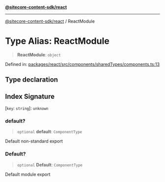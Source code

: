 [**@sitecore-content-sdk/react**](../README.md)

***

[@sitecore-content-sdk/react](../README.md) / ReactModule

# Type Alias: ReactModule

> **ReactModule**: `object`

Defined in: [packages/react/src/components/sharedTypes/components.ts:13](https://github.com/Sitecore/content-sdk/blob/583ad5957e2a493b98fa21293939a57df8afd235/packages/react/src/components/sharedTypes/components.ts#L13)

## Type declaration

## Index Signature

\[`key`: `string`\]: `unknown`

### default?

> `optional` **default**: `ComponentType`

Default non-standard export

### Default?

> `optional` **Default**: `ComponentType`

Default module export
